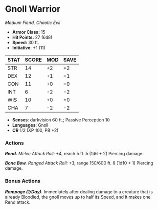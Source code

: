 # Gnoll Warrior

*Medium Fiend, Chaotic Evil*

- **Armor Class:** 15
- **Hit Points:** 27 (6d8)
- **Speed:** 30 ft.
- **Initiative**: +1 (11)

|STAT|SCORE|MOD|SAVE|
| --- | --- | --- | ---- |
| STR | 14 | +2 | +2 |
| DEX | 12 | +1 | +1 |
| CON | 11 | +0 | +0 |
| INT | 6 | -2 | -2 |
| WIS | 10 | +0 | +0 |
| CHA | 7 | -2 | -2 |

- **Senses**: darkvision 60 ft.; Passive Perception 10
- **Languages**: Gnoll
- **CR** 1/2 (XP 100; PB +2)

### Actions

***Rend.*** *Melee Attack Roll:* +4, reach 5 ft. 5 (1d6 + 2) Piercing damage.

***Bone Bow.*** *Ranged Attack Roll:* +3, range 150/600 ft. 6 (1d10 + 1) Piercing damage.


### Bonus Actions

***Rampage (1/Day).*** Immediately after dealing damage to a creature that is already Bloodied, the gnoll moves up to half its Speed, and it makes one Rend attack.
